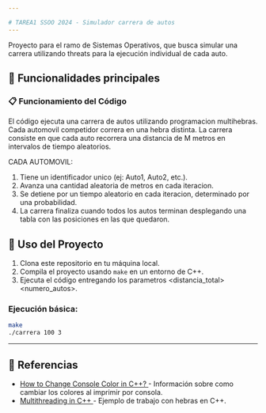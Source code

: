 ```yaml
---

# TAREA1 SSOO 2024 - Simulador carrera de autos
---
```

Proyecto para el ramo de Sistemas Operativos, que busca simular una carrera utilizando threats para la ejecución individual de cada auto.
## 🌟 Funcionalidades principales

### 📋 Funcionamiento del Código

El código ejecuta una carrera de autos utilizando programacion multihebras. Cada automovil competidor correra en una hebra distinta. La carrera consiste en que cada auto recorrera una distancia de M metros en intervalos de tiempo aleatorios.

CADA AUTOMOVIL:
1. Tiene un identificador unico (ej: Auto1, Auto2, etc.). 
2. Avanza una cantidad aleatoria de metros en cada iteracion. 
3. Se  detiene  por un tiempo  aleatorio en cada iteracion, determinado por una probabilidad.
4. La carrera finaliza cuando todos los autos terminan desplegando una tabla con las posiciones en las que quedaron.


## 📝 Uso del Proyecto

1. Clona este repositorio en tu máquina local.
2. Compila el proyecto usando `make` en un entorno de C++.
3. Ejecuta el código entregando los parametros <distancia_total> <numero_autos>.

### Ejecución básica:

```bash
make
./carrera 100 3
```
---

## 📖 Referencias

- [How to Change Console Color in C++?
](https://www.geeksforgeeks.org/how-to-change-console-color-in-cpp/) - Información sobre como cambiar los colores al imprimir por consola.
- [Multithreading in C++
](https://www.geeksforgeeks.org/multithreading-in-cpp/) - Ejemplo de trabajo con hebras en C++.
